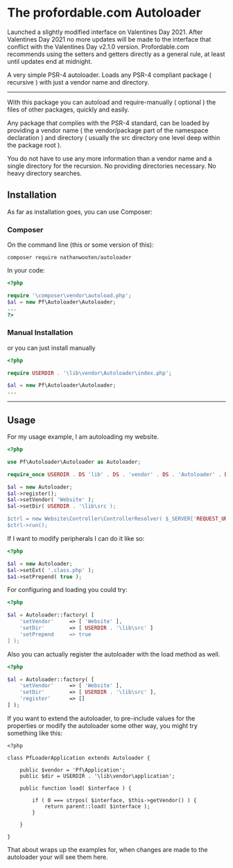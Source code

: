 
# The profordable.com Autoloader

Launched a slightly modified interface on Valentines Day 2021. After Valentines Day 2021 no more updates will be made to the interface that conflict with the Valentines Day v2.1.0 version. Profordable.com recommends using the setters and getters directly as a general rule, at least until updates end at midnight.

A very simple PSR-4 autoloader. Loads any PSR-4 compliant package ( recursive ) with just a vendor name and directory.

---
With this package you can autoload and require-manually ( optional ) the files of other packages, quickly and easily.

Any package that complies with the PSR-4 standard, can be loaded by providing a vendor name ( the vendor/package part of the namespace declaration ) and directory ( usually the src directory one level deep within the package root ).

You do not have to use any more information than a vendor name and a single directory for the recursion. No providing directories necessary. No heavy directory searches.

## Installation

As far as installation goes, you can use Composer:

### Composer

On the command line (this or some version of this):

```
composer require nathanwooten/autoloader
```

In your code:

```php
<?php

require '\composer\vendor\autoload.php';
$al = new Pf\Autoloader\Autoloader;
...
?>
```

### Manual Installation

or you can just install manually

```php
<?php

require USERDIR . '\lib\vendor\Autoloader\index.php';

$al = new Pf\Autoloader\Autoloader;
...
```

---

## Usage

For my usage example, I am autoloading my website.

```php
<?php

use Pf\Autoloader\Autoloader as Autoloader;

require_once USERDIR . DS 'lib' . DS . 'vendor' . DS . 'Autoloader' . DS . 'src' . DS . 'index.php';

$al = new Autoloader;
$al->register();
$al->setVendor( 'Website' );
$al->setDir( USERDIR . '\lib\src );

$ctrl = new Website\Controller\ControllerResolver( $_SERVER['REQUEST_URI'] );
$ctrl->run();
```

If I want to modify peripherals I can do it like so:

```php
<?php

$al = new Autoloader;
$al->setExt( '.class.php' );
$a1->setPrepend( true );
```

For configuring and loading you could try:
```php
<?php

$al = Autoloader::factory( [
    'setVendor'     => [ 'Website' ],
    'setDir'        => [ USERDIR . '\lib\src' ]
    'setPrepend     => true
] );
```

Also you can actually register the autoloader with the load method as well.

```php
<?php

$al = Autoloader::factory( [
    'setVendor'     => [ 'Website' ],
    'setDir'        => [ USERDIR . '\lib\src' ],
    'register'      => []
] );
```
If you want to extend the autoloader, to pre-include values for the properties or modify the autoloader some other way, you might try something like this:

```
<?php

class PfLoaderApplication extends Autoloader {

    public $vendor = 'Pf\Application';
    public $dir = USERDIR . '\lib\vendor\application';

    public function load( $interface ) {
    
        if ( 0 === strpos( $interface, $this->getVendor() ) {
            return parent::load( $interface );
        }
    
    }

}
```

That about wraps up the examples for, when changes are made to the autoloader your will see them here.
